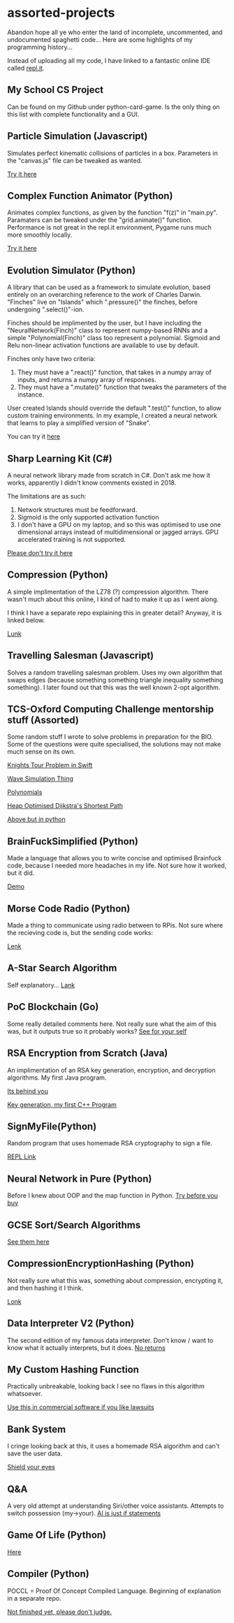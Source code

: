 # assorted-projects
Abandon hope all ye who enter the land of incomplete, uncommented, and undocumented spaghetti code...
Here are some highlights of my programming history...

Instead of uploading all my code, I have linked to a fantastic online IDE called [repl.it](https://repl.it/).

## My School CS Project
Can be found on my Github under python-card-game.
Is the only thing on this list with complete functionality and a GUI.

## Particle Simulation (Javascript)
Simulates perfect kinematic collisions of particles in a box. Parameters in the "canvas.js" file can be tweaked as wanted.

[Try it here](https://repl.it/@mileswatson/ParticleSimulation)

## Complex Function Animator (Python)
Animates complex functions, as given by the function "f(z)" in "main.py". Paramaters can be tweaked under the "grid.animate()"  function. Performance is not great in the repl.it environment, Pygame runs much more smoothly locally.

[Try it here](https://repl.it/@mileswatson/complex-functions)

## Evolution Simulator (Python)
A library that can be used as a framework to simulate evolution, based entirely on an overarching reference to the work of Charles Darwin. "Finches" live on "Islands" which ".pressure()" the finches, before undergoing ".select()"-ion. 

Finches should be implimented by the user, but I have including the "NeuralNetwork(Finch)" class to represent numpy-based RNNs and a simple "Polynomial(Finch)" class too represent a polynomial. Sigmoid and Relu non-linear activation functions are available to use by default.

Finches only have two criteria:
1. They must have a ".react()" function, that takes in a numpy array of inputs, and returns a numpy array of responses.
2. They must have a ".mutate()" function that tweaks the parameters of the instance.

User created Islands should override the default ".test()" function, to allow custom training environments. In my example, I created a neural network that learns to play a simplified version of "Snake".

You can try it [here](https://repl.it/@mileswatson/py-galapagos)

## Sharp Learning Kit (C#)
A neural network library made from scratch in C#. Don't ask me how it works, apparently I didn't know comments existed in 2018.

The limitations are as such:
1. Network structures must be feedforward.
2. Sigmoid is the only supported activation function
3. I don't have a GPU on my laptop, and so this was optimised to use one dimensional arrays instead of multidimensional or jagged arrays. GPU accelerated training is not supported.

[Please don't try it here](https://repl.it/@mileswatson/neural-network-library)

## Compression (Python)
A simple implimentation of the LZ78 (?) compression algorithm. There wasn't much about this online, I kind of had to make it up as I went along.

I think I have a separate repo explaining this in greater detail? Anyway, it is linked below.

[Lunk](https://repl.it/@mileswatson/lempel-ziv-compression)

## Travelling Salesman (Javascript)
Solves a random travelling salesman problem. Uses my own algorithm that swaps edges (because something something triangle inequality something something). I later found out that this was the well known 2-opt algorithm.

## TCS-Oxford Computing Challenge mentorship stuff (Assorted)
Some random stuff I wrote to solve problems in preparation for the BIO. Some of the questions were quite specialised, the solutions may not make much sense on its own.

[Knights Tour Problem in Swift](https://repl.it/@teamproject/swift-knights-tour)

[Wave Simulation Thing](https://repl.it/@teamproject/go-wave-simulation)

[Polynomials](https://repl.it/@teamproject/go-polynomials)

[Heap Optimised Dijkstra's Shortest Path](https://repl.it/@teamproject/go-shortest-paths)

[Above but in python](https://repl.it/@teamproject/py-shortest-paths)

## BrainFuckSimplified (Python)
Made a language that allows you to write concise and optimised Brainfuck code, because I needed more headaches in my life. Not sure how it worked, but it did.

[Demo](https://repl.it/@teamproject/CompileBFS)

## Morse Code Radio (Python)
Made a thing to communicate using radio between to RPis. Not sure where the recieving code is, but the sending code works:

[Lenk](https://repl.it/@teamproject/morse-radio)

## A-Star Search Algorithm
Self explanatory...
[Lank](https://repl.it/@teamproject/aStar)

## PoC Blockchain (Go)
Some really detailed comments here. Not really sure what the aim of this was, but it outputs true so it probably works?
[See for your self](https://repl.it/@teamproject/go-blockchain)

## RSA Encryption from Scratch (Java)
An implimentation of an RSA key generation, encryption, and decryption algorithms. My first Java program.

[Its behind you](https://repl.it/@mileswatson/java-crypter)

[Key generation, my first C++ Program](https://repl.it/@mileswatson/java-crypter)

## SignMyFile(Python)
Random program that uses homemade RSA cryptography to sign a file.

[REPL Link](https://repl.it/@teamproject/SignMyFile)

## Neural Network in Pure (Python)
Before I knew about OOP and the map function in Python.
[Try before you buy](https://repl.it/@teamproject/Vanilla-Neural-Network)

## GCSE Sort/Search Algorithms
[See them here](https://repl.it/@teamproject/searchSort)

## CompressionEncryptionHashing (Python)
Not really sure what this was, something about compression, encrypting it, and then hashing it I think.

[Lonk](https://repl.it/@mileswatson/CompressionEncryptionHashing)

## Data Interpreter V2 (Python)
The second edition of my famous data interpreter. Don't know / want to know what it actually interprets, but it does.
[No returns](https://repl.it/@mileswatson/Data-Interpreter-V2)

## My Custom Hashing Function
Practically unbreakable, looking back I see no flaws in this algorithm whatsoever.

[Use this in commercial software if you like lawsuits](https://repl.it/@teamproject/Random-hash-function)

## Bank System
I cringe looking back at this, it uses a homemade RSA algorithm and can't save the user data.

[Shield your eyes](https://repl.it/@teamproject/BankSystem)

## Q&A
A very old attempt at understanding Siri/other voice assistants. Attempts to switch possession (my->your).
[AI is just if statements](https://repl.it/@teamproject/Questions)

## Game Of Life (Python)
[Here](https://repl.it/@teamproject/GameOfLife)

## Compiler (Python)
POCCL = Proof Of Concept Compiled Language. Beginning of explanation in a separate repo.

[Not finished yet, please don't judge.](https://repl.it/@mileswatson/POCCL)


